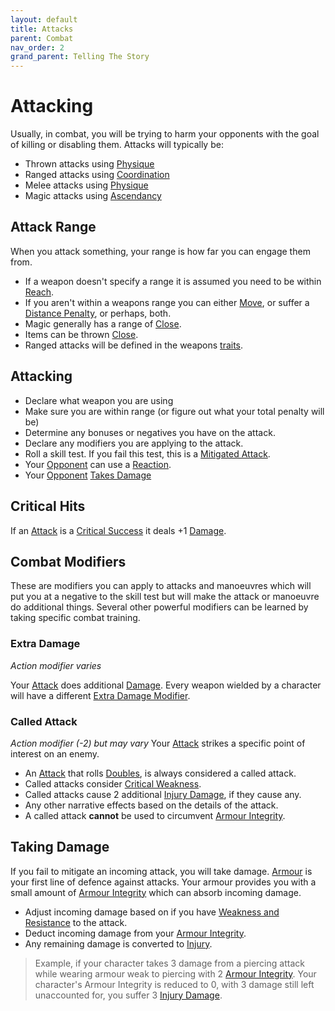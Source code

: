 ```yaml
---
layout: default
title: Attacks
parent: Combat
nav_order: 2
grand_parent: Telling The Story
---
```


# Attacking
Usually, in combat, you will be trying to harm your opponents with the goal of killing or disabling them. Attacks will typically be:
* Thrown attacks using [Physique](Strength#Physique)
* Ranged attacks using [Coordination](Agility#Coordination)
* Melee attacks using [Physique](Strength#Physique) 
* Magic attacks using [Ascendancy](Game/Core/Intuition#Ascendancy)

## Attack Range
When you attack something, your range is how far you can engage them from. 
* If a weapon doesn't specify a range it is assumed you need to be within [Reach](Movement#Reach).
* If you aren't within a weapons range you can either [Move](Game/Core/Movement), or suffer a [Distance Penalty](Attack-Bonuses#Distance%20Penalty), or perhaps, both.
* Magic generally has a range of [Close](Movement#Close).
* Items can be thrown [Close](Movement#Close).
* Ranged attacks will be defined in the weapons [traits](Weapons#[Weapon-Traits](Weapon-Traits)).

## Attacking
- Declare what weapon you are using
- Make sure you are within range (or figure out what your total penalty will be) 
- Determine any bonuses or negatives you have on the attack.
- Declare any modifiers you are applying to the attack.
- Roll a skill test. If you fail this test, this is a [Mitigated Attack](Terminology#Mitigated%20Attack).
- Your [Opponent](Terminology#Opponent) can use a [Reaction](Terminology#Reaction).
- Your [Opponent](Terminology#Opponent) [Takes Damage](#Taking%20Damage)

## Critical Hits
If an [Attack](Terminology#Attack) is a [Critical Success](Skills#Critical%20Success) it deals +1 [Damage](Terminology#Damage).

## Combat Modifiers
These are modifiers you can apply to attacks and manoeuvres which will put you at a negative to the skill test but will make the attack or manoeuvre do additional things. Several other powerful modifiers can be learned by taking specific combat training. 

### Extra Damage
*Action modifier varies*

Your [Attack](Terminology#Attack) does additional [Damage](Terminology#Damage). Every weapon wielded by a character will have a different [Extra Damage Modifier](Game/Core/Weapons#Extra%20Damage%20Modifier).

### Called Attack
*Action modifier (-2) but may vary*
Your [Attack](Terminology#Attack) strikes a specific point of interest on an enemy. 
* An [Attack](Terminology#Attack) that rolls [Doubles](Skills#Doubles), is always considered a called attack.
* Called attacks consider [Critical Weakness](Game/Core/Armour#Critical%20Weakness).
* Called attacks cause 2 additional [Injury Damage](Game/Core/Injury#Injury%20Damage), if they cause any.
* Any other narrative effects based on the details of the attack. 
* A called attack **cannot** be used to circumvent [Armour Integrity](Game/Core/Armour#Armour%20Integrity).


## Taking Damage
If you fail to mitigate an incoming attack, you will take damage.
[Armour](Armour) is your first line of defence against attacks. Your armour provides you with a small amount of [Armour Integrity](Armour#Armour%20Integrity) which can absorb incoming damage. 

* Adjust incoming damage based on if you have [Weakness and Resistance](Armour#Weakness%20and%20Resistance) to the attack.
* Deduct incoming damage from your [Armour Integrity](Armour#Armour%20Integrity).
* Any remaining damage is converted to [Injury](Injury).

> Example, if your character takes 3 damage from a piercing attack while wearing armour weak to piercing with 2 [Armour Integrity](Armour#Armour%20Integrity). Your character's Armour Integrity is reduced to 0, with 3 damage still left unaccounted for, you suffer 3 [Injury Damage](Game/Core/Injury#Injury%20Damage).


